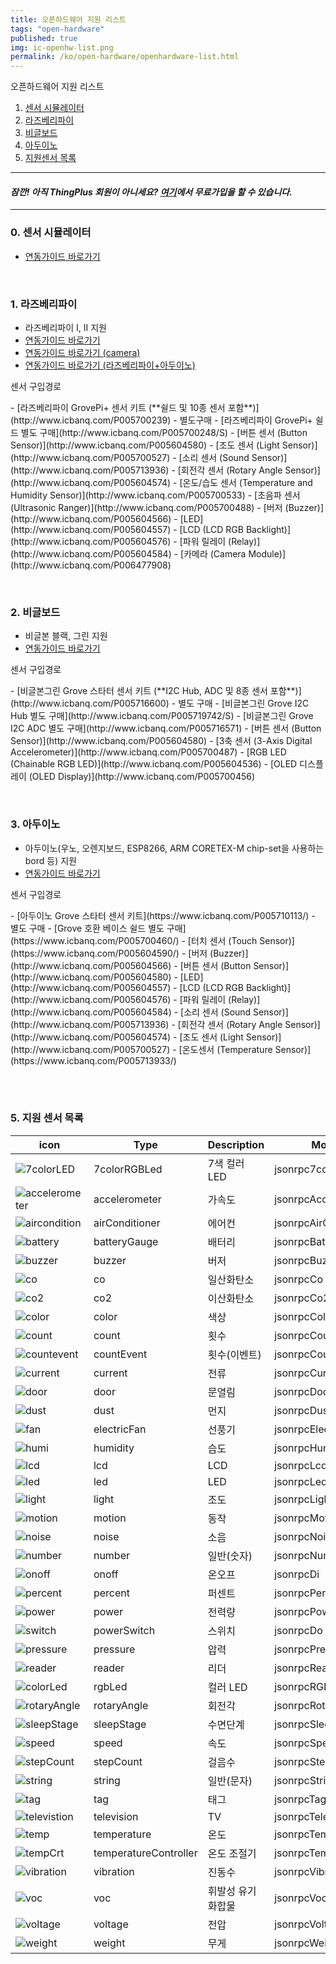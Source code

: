 ```yaml
---
title: 오픈하드웨어 지원 리스트
tags: "open-hardware"
published: true
img: ic-openhw-list.png
permalink: /ko/open-hardware/openhardware-list.html
---
```

<div class='thetop'></div>
오픈하드웨어 지원 리스트
<div id='id-simulator-guide'></div>

1. [센서 시뮬레이터](#id-simulator-guide)
2. [라즈베리파이](#id-pi-guide)
3. [비글보드](#id-beagle-guide)
4. [아두이노](#id-arduino-guide)
5. [지원센서 목록](#id-sensor-list)

---

#### ***잠깐! 아직 ThingPlus 회원이 아니세요? [여기](https://thingplus.net/signup/)에서 무료가입을 할 수 있습니다.***

---

<div id='id-Andorid-guide'></div>

### 0. 센서 시뮬레이터
- [연동가이드 바로가기](/ko/open-hardware/sensor-simulator-user-guide.html)

<br/>


<div id='id-pi-guide'></div>

### 1. 라즈베리파이
- 라즈베리파이 I, II 지원
- [연동가이드 바로가기](/ko/open-hardware/raspberry-pi-user-guide.html)
- [연동가이드 바로가기 (camera)](/ko/open-hardware/raspberry-camera-user-guide.html)
- [연동가이드 바로가기 (라즈베리파이+아두이노)](/ko/open-hardware/arduinoPi-user-guide.html)

<p class="dwExpand">  센서 구입경로 </p>
 - [라즈베리파이 GrovePi+ 센서 키트 (**쉴드 및 10종 센서 포함**)](http://www.icbanq.com/P005700239)
 - 별도구매
	 - [라즈베리파이 GrovePi+ 쉴드 별도 구매](http://www.icbanq.com/P005700248/S)
	 - [버튼 센서 (Button Sensor)](http://www.icbanq.com/P005604580)
	 - [조도 센서 (Light Sensor)](http://www.icbanq.com/P005700527)
	 - [소리 센서 (Sound Sensor)](http://www.icbanq.com/P005713936)
	 - [회전각 센서 (Rotary Angle Sensor)](http://www.icbanq.com/P005604574)
	 - [온도/습도 센서 (Temperature and Humidity Sensor)](http://www.icbanq.com/P005700533)
	 - [초음파 센서 (Ultrasonic Ranger)](http://www.icbanq.com/P005700488)
	 - [버저 (Buzzer)](http://www.icbanq.com/P005604566)
	 - [LED](http://www.icbanq.com/P005604557)
	 - [LCD (LCD RGB Backlight)](http://www.icbanq.com/P005604576)
	 - [파워 릴레이 (Relay)](http://www.icbanq.com/P005604584)
     - [카메라 (Camera Module)](http://www.icbanq.com/P006477908)

<p class="dwExpand2"></p>

<div id='id-beagle-guide'></div>
<br/>

### 2. 비글보드
- 비글본 블랙, 그린 지원
- [연동가이드 바로가기](/ko/open-hardware/bbb-user-guide.html)

<p class="dwExpand"> 센서 구입경로</p>
 - [비글본그린 Grove 스타터 센서 키트 (**I2C Hub, ADC 및 8종 센서 포함**)](http://www.icbanq.com/P005716600)
 - 별도 구매
	 - [비글본그린 Grove I2C Hub 별도 구매](http://www.icbanq.com/P005719742/S)
	 - [비글본그린 Grove I2C ADC 별도 구매](http://www.icbanq.com/P005716571)
	 - [버튼 센서 (Button Sensor)](http://www.icbanq.com/P005604580)
	 - [3축 센서 (3-Axis Digital Accelerometer)](http://www.icbanq.com/P005700487)
	 - [RGB LED (Chainable RGB LED)](http://www.icbanq.com/P005604536)
	 - [OLED 디스플레이 (OLED Display)](http://www.icbanq.com/P005700456)

<p class="dwExpand2"></p>

<div id='id-arduino-guide'></div>
<br/>

### 3. 아두이노
- 아두이노(우노, 오렌지보드, ESP8266, ARM CORETEX-M chip-set을 사용하는 bord 등) 지원
- [연동가이드 바로가기](/ko/open-hardware/arduino-user-guide.html)

<p class="dwExpand"> 센서 구입경로 </p>
 - [아두이노 Grove 스타터 센서 키트](https://www.icbanq.com/P005710113/)
 - 별도 구매
	 - [Grove 호환 베이스 쉴드 별도 구매](https://www.icbanq.com/P005700460/)
	 - [터치 센서 (Touch Sensor)](https://www.icbanq.com/P005604590/)
	 - [버저 (Buzzer)](http://www.icbanq.com/P005604566)
	 - [버튼 센서 (Button Sensor)](http://www.icbanq.com/P005604580)
	 - [LED](http://www.icbanq.com/P005604557)
	 - [LCD (LCD RGB Backlight)](http://www.icbanq.com/P005604576)
	 - [파워 릴레이 (Relay)](http://www.icbanq.com/P005604584)
	 - [소리 센서 (Sound Sensor)](http://www.icbanq.com/P005713936)
	 - [회전각 센서 (Rotary Angle Sensor)](http://www.icbanq.com/P005604574)
	 - [조도 센서 (Light Sensor)](http://www.icbanq.com/P005700527)
	 - [온도센서 (Temperature Sensor)](https://www.icbanq.com/P005713933/)

<p class="dwExpand2"></p>
<div id='id-edison-guide'></div>
<br/>


<div id='id-sensor-list'></div>

<br/>

### 5. 지원 센서 목록

|icon                                                        |Type         |Description       | Model                |Categrory
|------------------------------------------------------------|-------------|-----------|----------------------|----------
|![7colorLED](/assets/icon/icon-7colorRGBLed-small.png)      |7colorRGBLed |7색 컬러 LED | jsonrpc7colorRGBLed |actuator
|![accelerometer](/assets/icon/icon-accelerometer-small.png) |accelerometer|가속도 | jsonrpcAccelerometer |sensor
|![aircondition](/assets/icon/icon-airConditioner-small.png) |airConditioner|에어컨|jsonrpcAirConditioner|actuator
|![battery](/assets/icon/icon-batteryGauge-small.png)        |batteryGauge|배터리|jsonrpcBatteryGauge|sensor
|![buzzer](/assets/icon/icon-buzzer-small.png)               |buzzer|버저|jsonrpcBuzzer|actuator
|![co](/assets/icon/icon-co-small.png)                       |co|일산화탄소|jsonrpcCo|sensor
|![co2](/assets/icon/icon-co2-small.png)                     |co2|이산화탄소|jsonrpcCo2|sensor
|![color](/assets/icon/icon-color-small.png)                 |color|색상|jsonrpcColor|sensor
|![count](/assets/icon/icon-count-small.png)                 |count|횟수|jsonrpcCount|sensor
|![countevent](/assets/icon/icon-countEvent-small.png)       |countEvent|횟수(이벤트)|jsonrpcCountEvent|sensor
|![current](/assets/icon/icon-current-small.png)             |current|전류|jsonrpcCurrent|sensor
|![door](/assets/icon/icon-door-small.png)                   |door|문열림|jsonrpcDoor|sensor
|![dust](/assets/icon/icon-dust-small.png)                   |dust|먼지|jsonrpcDust|sensor
|![fan](/assets/icon/icon-electricFan-small.png)             |electricFan|선풍기|jsonrpcElectricFan|actuator
|![humi](/assets/icon/icon-humidity-small.png)               |humidity|습도|jsonrpcHumi|sensor
|![lcd](/assets/icon/icon-lcd-small.png)                     |lcd|LCD|jsonrpcLcd|actuator
|![led](/assets/icon/icon-led-small.png)                     |led|LED|jsonrpcLed|actuator
|![light](/assets/icon/icon-light-small.png)                 |light|조도|jsonrpcLight|sensor
|![motion](/assets/icon/icon-motion-small.png)               |motion|동작|jsonrpcMotion|sensor
|![noise](/assets/icon/icon-noise-small.png)                 |noise|소음|jsonrpcNoise|sensor
|![number](/assets/icon/icon-number-small.png)               |number|일반(숫자)|jsonrpcNumber|sensor
|![onoff](/assets/icon/icon-onoff-small.png)                 |onoff|온오프|jsonrpcDi|sensor
|![percent](/assets/icon/icon-percent-small.png)             |percent|퍼센트|jsonrpcPercent|sensor
|![power](/assets/icon/icon-power-small.png)                 |power|전력량|jsonrpcPower|sensor
|![switch](/assets/icon/icon-powerSwitch-small.png)          |powerSwitch|스위치|jsonrpcDo|actuator
|![pressure](/assets/icon/icon-pressure-small.png)           |pressure|압력|jsonrpcPressure|sensor
|![reader](/assets/icon/icon-reader-small.png)               |reader|리더|jsonrpcReader|sensor
|![colorLed](/assets/icon/icon-rgbLed-small.png)             |rgbLed|컬러 LED|jsonrpcRGBLed|actuator
|![rotaryAngle](/assets/icon/icon-rotaryAngle-small.png)     |rotaryAngle|회전각|jsonrpcRotaryAngle|sensor
|![sleepStage](/assets/icon/icon-sleepStage-small.png)       |sleepStage|수면단계|jsonrpcSleepStage|sensor
|![speed](/assets/icon/icon-speed-small.png)                 |speed|속도|jsonrpcSpeed|sensor
|![stepCount](/assets/icon/icon-stepCount-small.png)         |stepCount|걸음수|jsonrpcStepCount|sensor
|![string](/assets/icon/icon-string-small.png)               |string|일반(문자)|jsonrpcString|sensor
|![tag](/assets/icon/icon-tag-small.png)                     |tag|태그|jsonrpcTag|sensor
|![televistion](/assets/icon/icon-television-small.png)      |television|TV|jsonrpcTelevision|actuator
|![temp](/assets/icon/icon-temperature-small.png)            |temperature|온도|jsonrpcTemp|sensor
|![tempCrt](/assets/icon/icon-temperatureController-small.png)|temperatureController|온도 조절기|jsonrpcTempCtrl|actuator
|![vibration](/assets/icon/icon-vibration-small.png)         |vibration|진동수|jsonrpcVibration|sensor
|![voc](/assets/icon/icon-voc-small.png)                     |voc|휘발성 유기 화합물|jsonrpcVoc|sensor
|![voltage](/assets/icon/icon-voltage-small.png)             |voltage|전압|jsonrpcVoltage|sensor
|![weight](/assets/icon/icon-weight-small.png)               |weight|무게|jsonrpcWeight|sensor




<!-- <a href="#" class="back-to-top" id="up" style="display: block;"><i class="fa fa-arrow-circle-up"></i></a> -->
<div class='scrolltop'>
    <div class='scroll icon'><i class="fa fa-arrow-circle-up"></i></div>
</div>

